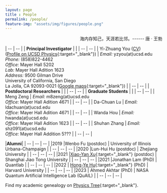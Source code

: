 ```yaml
---
layout: page 
title : People 
permalink: /people/
feature-img: "assets/img/figures/people.png"
---
```


<div style="text-align: right"> 
海内存知己，天涯若比邻。------ 唐 · 王勃
</div> 


| --                             | --                                 |
| **Principal Investigator**     |                                    |
| --                             | --                                 |
| Yi-Zhuang You ([CV]({{site.baseurl}}/YZYou/))<br>([Profile on UCSD Physics](https://physics.ucsd.edu/people/profile?profile_id=597){:target="_blank"}) | *Email:* yzyou(at)ucsd.edu<br>*Phone:* (858)822-4462<br>*Office:* Mayer Hall 5202<br>*Lab:* Mayer Hall Adition 1623<br>*Address:* 9500 Gilman Drive<br>University of California, San Diego<br>La Jolla, CA 92093-0021 ([Google maps](https://maps.app.goo.gl/bDccvkxKPGRJtTW79){:target="_blank"}) |
| --                             | --                                 |
| **Postdoctoral Researchers**   |                                    |
| --                             | --                                 |
| **Graduate Students**          |                                    |
| --                             | --                                 |
| Meng Zeng                      | *Email:* m8zeng(at)ucsd.edu<br>*Office:* Mayer Hall Adition 4671      |
| --                             | --                                 |
| Da-Chuan Lu                    | *Email:* ldachuan(at)ucsd.edu<br>*Office:* Mayer Hall Adition 4671    |
| --                             | --                                 |
| Wanda Hou                      | *Email:* hwanda(at)ucsd.edu<br>*Office:* Mayer Hall Adition 1623                              |
| --                             | --                                 |
| Shuhan Zhang                   | *Email:* shz091(at)ucsd.edu<br>*Office:* Mayer Hall Addition 5???   |
| --                             | --                                 |


|**Alumni**|
| --  | --                      | --                                      |
|2019 |Wenbo Fu (postdoc)       | University of Illinois Urbana-Champaign |
| --  | --                      | --                                      |
|2020 |Lun-Hui Hu (postdoc)     | Zhejiang University                     |
| --  | --                      | --                                      |
|2021 |[Xiao-Yan Xu](https://www.physics.sjtu.edu.cn/en/jsml/xuxiaoyan.html){:target="_blank"} (postdoc)    | Shanghai Jiao Tong University                     |
| --  | --                      | --                                      |
|2021 |Jonathan Lam (PhD)       | Quantlab                                |
| --  | --                      | --                                      |
|2022 | [Hong-Ye Hu](https://scholar.harvard.edu/hongyehu/home){:target="_blank"} (PhD)         | Harvard University                                         |
| --  | --                      | --                                      |
|2023 | Ahmed Akhtar (PhD)      | NASA Quantum Artificial Intelligence Lab (QuAIL) |
| --  | --                      | --                                      |


Find my academic genealogy on [Physics Tree](https://academictree.org/physics/peopleinfo.php?pid=735823){:target="_blank"}.
